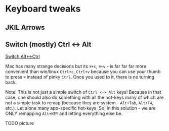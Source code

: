 # Keyboard tweaks

## JKIL Arrows


## Switch (mostly) Ctrl <-> Alt

[Switch Alt<->Ctrl](ctrlalt)

Mac has many strange decisions but its `⌘+c`, `⌘+v` - is far far far more convenient than win/linux `Ctrl+c`, `Ctrl+v` because you can use your thumb to press `⌘` instead of pinky `Ctrl`. Once you used to it, there is no turning back.

Note! This is not just a simple switch of `Ctrl <-> Alt` keys!  Because in that case, one should also do something with all the hot-keys many of which are not a simple task to remap (because they are system - `Alt+Tab`, `Alt+F4`, etc.). Let alone many app-specific hot-keys.
So, in this solution - we are ONLY remapping `Alt+KEY` and letting everything else be.

TODO picture





